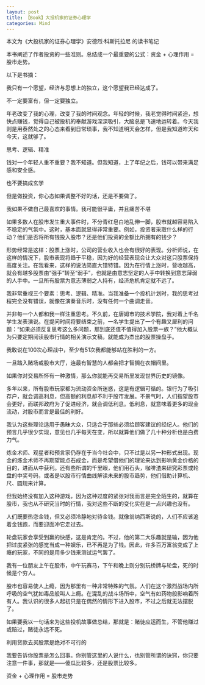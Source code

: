 ```yaml
---
layout: post
title: 【Book】大投机家的证券心理学
categories: Mind
---
```


本文为《大投机家的证券心理学》安德烈·科斯托拉尼 的读书笔记

本书阐述了作者投资的一些准则。总结成一个最重要的公式：资金 + 心理作用 = 股市走势。

以下是书摘：

我只有一个愿望，经济与思想上的独立，这个愿望我已经达成了。

不一定要富有，但一定要独立。

年老改变了我的心理，改变了我的时间观念。年轻的时候，我老觉得时间紧迫，想快点赚钱，觉得自己被投机的奉献游戏深深吸引，大脑总是飞速地运转着。今天我则是用泰然处之的心态来看到日常琐事，我不知道明天会怎样，但是我知道昨天和今天，这就够了。

思考、逻辑、精准

钱对一个年轻人重不重要？我不知道。但我知道，上了年纪之后，钱可以带来满足感和安全感。

也不要搞成玄学

但是做投资，你心态如果调整不好的话，还是不要做了。

我如果不做自己最喜欢的事情。我可能很平庸，并且痛苦不堪

如果多数人在股市发生重大事件时，不分青红皂白地乱伸一脚，股市就越容易陷入不稳定的气氛中。这时，基本面就显得非常重要。例如，投资者采取什么样的行动？他们是否将所有钱投入股市？还是他们投资的金额比所拥有的钱少？

形势经常是这样：股票上涨时，公司的营业收入也会有很好的表现。分析师说，在这样的情况下，股市表现将趋于平稳，因为好的经营表现会让大众对这只股票保持高度关注。在我看来，这样的说法简直大错特错。因为在行情上涨时，营收越高，就会有越多股票由“强手”转至“弱手”，也就是由意志坚定的人手中转换到意志薄弱的人手中。一旦所有股票为意志薄弱之人持有，经济危机肯定就不远了。

我非常重视三个要素：思考、逻辑、精准。当我准备一个投机计划时，我的思考过程完全没有错误，就像在演奏音乐时，没有任何一个曲调走音。

并非每一个人都和我一样注重思考。不久前，在唐姆市的技术学院，我对着上千名学生发表演说。在提问时间将要结束之前，一名学生提出了一个有趣又犀利的问题：“如果必须反复思考这么多问题，那到底还值不值得加入股票一族？”他大概认为只要定期阅读股市行情的相关演示文稿，就能成为杰出的股票操盘手。

我敢说在100次心理战中，至少有51次我都能够站在胜利的一方。

一旦踏入赌场或股市大厅，连最有智慧的人都会把才智搁在衣帽间里。

如果你对交易所怀有一种激情，那么你就能再交易所里发现世界历史的镜像。

多年以来，所有股市玩家都为流动资金所迷惑，这是有逻辑可循的。银行为了吸引存户，就会调高利息，但高额的利息却不利于股市发展。不景气时，人们指望股市会更好，而联邦政府为了促进经济，就会调低利息。低利息，就意味着更多的现金流动，对股市而言是最佳的利好。

我认为这些理论适用于愚昧大众，只适合于那些必须给顾客建议的经纪人。他们的预言几乎很少实现，意见也几乎每天在变，所以就算他们做了几十种分析也是白费力气。

炼金术师、观星者和预言家仍存在于当今社会中，只不过是以另一种形式出现。现金的炼金术师不再期望能点石成金，而是希望借他们的理论来达到影响黄金价格的目的，进而从中获利。还有些所谓的千里眼，他们用石头，咖啡渣来研究彩票或轮盘的中奖号码，或者是以股市行情曲线解读未来的股市趋势，他们借助计算机、尺、圆规来计算。

但我始终没有加入这种游戏，因为这种过度的紧张对我而言是完全陌生的，就算在股市，我也从不研究当时的行情，我对这些不断的变化实在是一点兴趣也没有。

人们既要热恋金钱，但又必须冷静地对待金钱。就像翁纳西斯说的，人们不应该追着金钱跑，而要迎面冲它走过去。

轮盘玩家会享受到赢的快感，这是肯定的。不过，他的第二大乐趣就是输，因为他把过度紧张的感觉当成一种娱乐，已不再是为了钱。因此，许多百万富翁变成了上瘾的玩家，不同的是用多少钱来测试运气罢了。

我有一位朋友上午在股市，中午玩赛马，下午和晚上则分别玩桥牌与轮盘，死的时候是个穷人。

股市也容易使人上瘾，因为那里有一种非常特殊的气氛。人们在这个激烈战场内所呼吸的空气犹如毒品般叫人上瘾。在混乱的战斗场所中，空气有如药物般影响着所有人。我认识的很多人起初只是在偶然的情形下进入股市，不过之后就无法摆脱了。

如果要我以一句话来为这些投机故事做总结，那就是：赌徒应运而生，不管他赚过或赔过，赌徒永远不死。

利用贷款去买股票是绝对不可行的

我要告诉你股票是怎么回事。你别管这里的人说什么，也别管所谓的诀窍，你只要注意一件事，那就是——傻瓜比较多，还是股票比较多。

资金 + 心理作用 = 股市走势